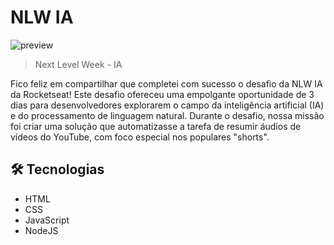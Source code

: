 # NLW IA

![preview](https://media.licdn.com/dms/image/D4D22AQHyjJKVDYTJVA/feedshare-shrink_800/0/1694659240380?e=1697673600&v=beta&t=H3TiG70W-upxGCNRCvL4QL7igrAAAFFPDjTy182_drQ)

> Next Level Week - IA

Fico feliz em compartilhar que completei com sucesso o desafio da NLW IA da Rocketseat! Este desafio ofereceu uma empolgante oportunidade de 3 dias para desenvolvedores explorarem o campo da inteligência artificial (IA) e do processamento de linguagem natural. Durante o desafio, nossa missão foi criar uma solução que automatizasse a tarefa de resumir áudios de vídeos do YouTube, com foco especial nos populares "shorts".

<!-- [🔗 Clique aqui para acessar](https://kennedysmartins.github.io/#/) -->

## 🛠️ Tecnologias

- HTML
- CSS
- JavaScript
- NodeJS
